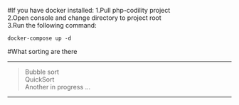 #If you have docker installed:
1.Pull php-codility project     
2.Open console and change directory to project root  
3.Run the following command:
```
docker-compose up -d
```
#What sorting are there
___
>Bubble sort  
>QuickSort  
> Another in progress ...
___